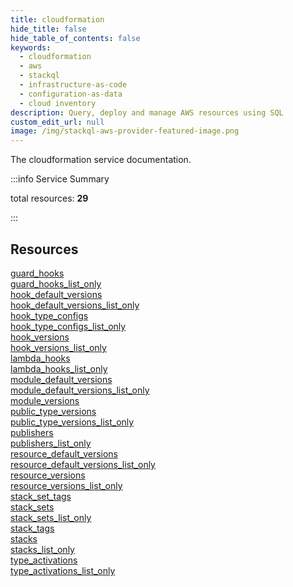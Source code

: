 ```yaml
---
title: cloudformation
hide_title: false
hide_table_of_contents: false
keywords:
  - cloudformation
  - aws
  - stackql
  - infrastructure-as-code
  - configuration-as-data
  - cloud inventory
description: Query, deploy and manage AWS resources using SQL
custom_edit_url: null
image: /img/stackql-aws-provider-featured-image.png
---
```


The cloudformation service documentation.

:::info Service Summary

<div class="row">
<div class="providerDocColumn">
<span>total resources:&nbsp;<b>29</b></span><br />
</div>
</div>

:::

## Resources
<div class="row">
<div class="providerDocColumn">
<a href="/services/cloudformation/guard_hooks/">guard_hooks</a><br />
<a href="/services/cloudformation/guard_hooks_list_only/">guard_hooks_list_only</a><br />
<a href="/services/cloudformation/hook_default_versions/">hook_default_versions</a><br />
<a href="/services/cloudformation/hook_default_versions_list_only/">hook_default_versions_list_only</a><br />
<a href="/services/cloudformation/hook_type_configs/">hook_type_configs</a><br />
<a href="/services/cloudformation/hook_type_configs_list_only/">hook_type_configs_list_only</a><br />
<a href="/services/cloudformation/hook_versions/">hook_versions</a><br />
<a href="/services/cloudformation/hook_versions_list_only/">hook_versions_list_only</a><br />
<a href="/services/cloudformation/lambda_hooks/">lambda_hooks</a><br />
<a href="/services/cloudformation/lambda_hooks_list_only/">lambda_hooks_list_only</a><br />
<a href="/services/cloudformation/module_default_versions/">module_default_versions</a><br />
<a href="/services/cloudformation/module_default_versions_list_only/">module_default_versions_list_only</a><br />
<a href="/services/cloudformation/module_versions/">module_versions</a><br />
<a href="/services/cloudformation/public_type_versions/">public_type_versions</a><br />
<a href="/services/cloudformation/public_type_versions_list_only/">public_type_versions_list_only</a>
</div>
<div class="providerDocColumn">
<a href="/services/cloudformation/publishers/">publishers</a><br />
<a href="/services/cloudformation/publishers_list_only/">publishers_list_only</a><br />
<a href="/services/cloudformation/resource_default_versions/">resource_default_versions</a><br />
<a href="/services/cloudformation/resource_default_versions_list_only/">resource_default_versions_list_only</a><br />
<a href="/services/cloudformation/resource_versions/">resource_versions</a><br />
<a href="/services/cloudformation/resource_versions_list_only/">resource_versions_list_only</a><br />
<a href="/services/cloudformation/stack_set_tags/">stack_set_tags</a><br />
<a href="/services/cloudformation/stack_sets/">stack_sets</a><br />
<a href="/services/cloudformation/stack_sets_list_only/">stack_sets_list_only</a><br />
<a href="/services/cloudformation/stack_tags/">stack_tags</a><br />
<a href="/services/cloudformation/stacks/">stacks</a><br />
<a href="/services/cloudformation/stacks_list_only/">stacks_list_only</a><br />
<a href="/services/cloudformation/type_activations/">type_activations</a><br />
<a href="/services/cloudformation/type_activations_list_only/">type_activations_list_only</a>
</div>
</div>